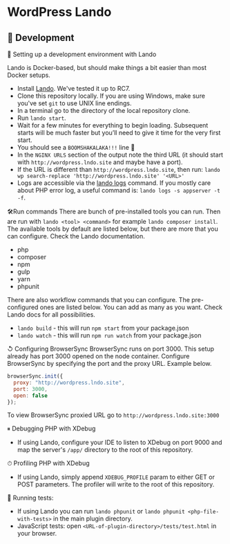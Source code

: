# WordPress Lando

## 🎹 Development

👷 Setting up a development environment with Lando

Lando is Docker-based, but should make things a bit easier than most Docker setups.

- Install [Lando](https://docs.devwithlando.io/). We've tested it up to RC7.
- Clone this repository locally. If you are using Windows, make sure you've set `git` to use UNIX line endings.
- In a terminal go to the directory of the local repository clone.
- Run `lando start`.
- Wait for a few minutes for everything to begin loading. Subsequent starts will be much faster but you’ll need to give it time for the very first start.
- You should see a `BOOMSHAKALAKA!!!` line 🎉
- In the `NGINX URLS` section of the output note the third URL (it should start with `http://wordpress.lndo.site` and maybe have a port).
- If the URL is different than `http://wordpress.lndo.site`, then run: `lando wp search-replace 'http://wordpress.lndo.site' '<URL>'`
- Logs are accessible via the [lando logs](https://docs.devwithlando.io/cli/logs.html) command. If you mostly care about PHP error log, a useful command is: `lando logs -s appserver -t -f`.

🛠Run commands
There are bunch of pre-installed tools you can run. Then are run with `lando <tool> <command>` for example `lando composer install`. The available tools by default are listed below, but there are more that you can configure. Check the Lando documentation.

- php
- composer
- npm
- gulp
- yarn
- phpunit

There are also workflow commands that you can configure. The pre-configured ones are listed below. You can add as many as you want. Check Lando docs for all possibilities.

- `lando build` - this will run `npm start` from your package.json
- `lando watch` - this will run `npm run watch` from your package.json

↺ Configuring BrowserSync
BrowserSync runs on port 3000. This setup already has port 3000 opened on the node container. Configure BrowserSync by specifying the port and the proxy URL. Example below.

```javascript
browserSync.init({
  proxy: "http://wordpress.lndo.site",
  port: 3000,
  open: false
});
```

To view BrowserSync proxied URL go to `http://wordpress.lndo.site:3000`

⏸ Debugging PHP with XDebug

- If using Lando, configure your IDE to listen to XDebug on port 9000 and map the server's `/app/` directory to the root of this repository.

⏱ Profiling PHP with XDebug

- If using Lando, simply append `XDEBUG_PROFILE` param to either GET or POST parameters. The profiler will write to the root of this repository.

💉 Running tests:

- If using Lando you can run `lando phpunit` or `lando phpunit <php-file-with-tests>` in the main plugin directory.
- JavaScript tests: open `<URL-of-plugin-directory>/tests/test.html` in your browser.
